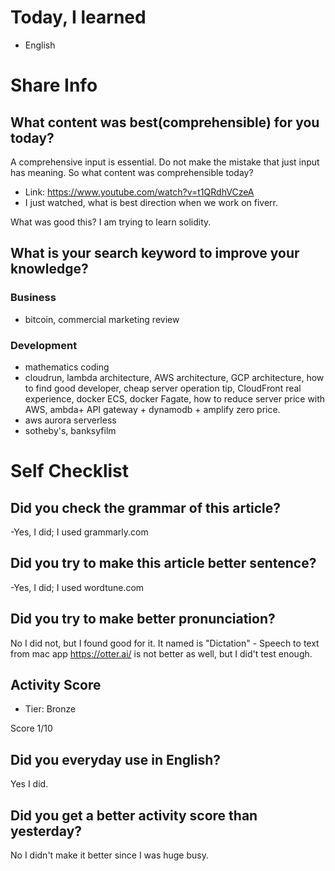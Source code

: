 # Today, I learned 
- English

# Share Info
## What content was best(comprehensible) for you today?
A comprehensive input is essential. 
Do not make the mistake that just input has meaning.
So what content was comprehensible today?
- Link: https://www.youtube.com/watch?v=t1QRdhVCzeA
- I just watched, what is best direction when we work on fiverr.
 
What was good this?
I am trying to learn solidity.

## What is your search keyword to improve your knowledge?
### Business
- bitcoin, commercial marketing review 

### Development
- mathematics coding
- cloudrun, lambda architecture, AWS architecture, GCP architecture, how to find good developer, cheap server operation tip, CloudFront real experience, docker ECS, docker Fagate, how to reduce server price with AWS, ambda+ API gateway + dynamodb + amplify zero price.
- aws aurora serverless
- sotheby's, banksyfilm

# Self Checklist
## Did you check the grammar of this article?
-Yes, I did; I used grammarly.com 

## Did you try to make this article better sentence?
-Yes, I did; I used wordtune.com

## Did you try to make better pronunciation?
No I did not, but I found good for it. It named is "Dictation" - Speech to text from mac app
https://otter.ai/ is not better as well, but I did't test enough.

## Activity Score
- Tier: Bronze

Score 1/10

## Did you everyday use in English?
Yes I did.

## Did you get a better activity score than yesterday?
No I didn't make it better since I was huge busy.



